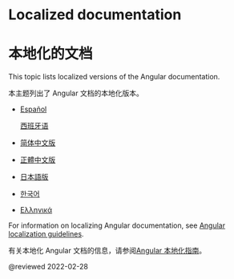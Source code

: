 # Localized documentation

# 本地化的文档

This topic lists localized versions of the Angular documentation.

本主题列出了 Angular 文档的本地化版本。

* [Español](http://docs.angular.lat) <!-- Español -->

  [西班牙语](http://docs.angular.lat)<!-- Español -->

* [简体中文版](https://angular.cn) <!-- 简体中文版 -->
* [正體中文版](https://angular.tw) <!-- 正體中文版 -->
* [日本語版](https://angular.jp) <!-- 日本語版 -->
* [한국어](https://angular.kr) <!-- 한국어 -->

* [Ελληνικά](https://angular-gr.web.app) <!-- Ελληνικά -->

For information on localizing Angular documentation, see [Angular localization guidelines](guide/localizing-angular).

有关本地化 Angular 文档的信息，请参阅[Angular 本地化指南](guide/localizing-angular)。

<!-- links -->

<!-- external links -->

<!-- end links -->

@reviewed 2022-02-28